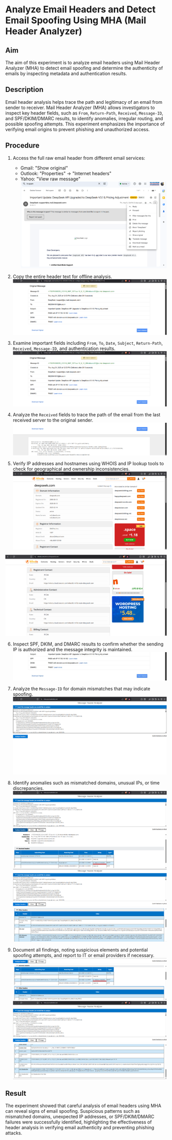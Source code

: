 # Analyze Email Headers and Detect Email Spoofing Using MHA (Mail Header Analyzer)

## Aim

The aim of this experiment is to analyze email headers using Mail Header Analyzer (MHA) to detect email spoofing and determine the authenticity of emails by inspecting metadata and authentication results.

## Description

Email header analysis helps trace the path and legitimacy of an email from sender to receiver. Mail Header Analyzer (MHA) allows investigators to inspect key header fields, such as `From`, `Return-Path`, `Received`, `Message-ID`, and SPF/DKIM/DMARC results, to identify anomalies, irregular routing, and possible spoofing attempts. This experiment emphasizes the importance of verifying email origins to prevent phishing and unauthorized access.

## Procedure

1. Access the full raw email header from different email services:
   - Gmail: "Show original"
   - Outlook: "Properties" → "Internet headers"
   - Yahoo: "View raw message"
![alt text](<Screenshots/Ex4-ss/Screenshot 2025-09-03 003726.png>)

2. Copy the entire header text for offline analysis.
![alt text](<Screenshots/Ex4-ss/Screenshot 2025-09-03 004616.png>)

3. Examine important fields including `From`, `To`, `Date`, `Subject`, `Return-Path`, `Received`, `Message-ID`, and authentication results.
![alt text](<Screenshots/Ex4-ss/Screenshot 2025-09-03 004616.png>)

4. Analyze the `Received` fields to trace the path of the email from the last received server to the original sender.
![alt text](<Screenshots/Ex4-ss/Screenshot 2025-09-03 003851.png>)


5. Verify IP addresses and hostnames using WHOIS and IP lookup tools to check for geographical and ownership inconsistencies.
![alt text](<Screenshots/Ex4-ss/Screenshot 2025-09-03 004851.png>)

![alt text](<Screenshots/Ex4-ss/Screenshot 2025-09-03 004902.png>)

6. Inspect SPF, DKIM, and DMARC results to confirm whether the sending IP is authorized and the message integrity is maintained.
![alt text](<Screenshots/Ex4-ss/Screenshot 2025-09-03 004616.jpeg>)

7. Analyze the `Message-ID` for domain mismatches that may indicate spoofing.
![alt text](<Screenshots/Ex4-ss/Screenshot 2025-09-03 004224.png>)

8. Identify anomalies such as mismatched domains, unusual IPs, or time discrepancies.
![alt text](<Screenshots/Ex4-ss/Screenshot 2025-09-03 004249.png>)
![alt text](<Screenshots/Ex4-ss/Screenshot 2025-09-03 004323.png>)

9. Document all findings, noting suspicious elements and potential spoofing attempts, and report to IT or email providers if necessary.
![alt text](<Screenshots/Ex4-ss/Screenshot 2025-09-03 004448.png>)
![alt text](<Screenshots/Ex4-ss/Screenshot 2025-09-03 004528.png>)

## Result

The experiment showed that careful analysis of email headers using MHA can reveal signs of email spoofing. Suspicious patterns such as mismatched domains, unexpected IP addresses, or SPF/DKIM/DMARC failures were successfully identified, highlighting the effectiveness of header analysis in verifying email authenticity and preventing phishing attacks.
